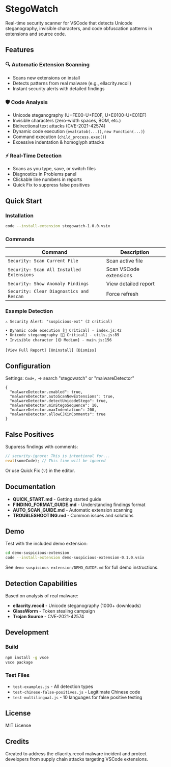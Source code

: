 # StegoWatch

Real-time security scanner for VSCode that detects Unicode steganography, invisible characters, and code obfuscation patterns in extensions and source code.

## Features

### 🔍 Automatic Extension Scanning
- Scans new extensions on install
- Detects patterns from real malware (e.g., ellacrity.recoil)
- Instant security alerts with detailed findings

### 🛡️ Code Analysis
- Unicode steganography (U+FE00-U+FE0F, U+E0100-U+E01EF)
- Invisible characters (zero-width spaces, BOM, etc.)
- Bidirectional text attacks (CVE-2021-42574)
- Dynamic code execution (`eval(atob(...))`, `new Function(...)`)
- Command execution (`child_process.exec()`)
- Excessive indentation & homoglyph attacks

### ⚡ Real-Time Detection
- Scans as you type, save, or switch files
- Diagnostics in Problems panel
- Clickable line numbers in reports
- Quick Fix to suppress false positives

## Quick Start

### Installation

```bash
code --install-extension stegowatch-1.0.0.vsix
```

### Commands

| Command | Description |
|---------|-------------|
| `Security: Scan Current File` | Scan active file |
| `Security: Scan All Installed Extensions` | Scan VSCode extensions |
| `Security: Show Anomaly Findings` | View detailed report |
| `Security: Clear Diagnostics and Rescan` | Force refresh |

### Example Detection

```
⚠️ Security Alert: "suspicious-ext" (2 critical)

• Dynamic code execution [🔴 Critical] - index.js:42
• Unicode steganography [🔴 Critical] - utils.js:89
• Invisible character [🟡 Medium] - main.js:156

[View Full Report] [Uninstall] [Dismiss]
```

## Configuration

Settings: `Cmd+,` → search "stegowatch" or "malwareDetector"

```jsonc
{
  "malwareDetector.enabled": true,
  "malwareDetector.autoScanNewExtensions": true,
  "malwareDetector.detectUnicodeStego": true,
  "malwareDetector.minStegoSequence": 10,
  "malwareDetector.maxIndentation": 200,
  "malwareDetector.allowCJKinComments": true
}
```

## False Positives

Suppress findings with comments:

```javascript
// security-ignore: This is intentional for...
eval(someCode); // This line will be ignored
```

Or use Quick Fix (💡) in the editor.

## Documentation

- **QUICK_START.md** - Getting started guide
- **FINDING_FORMAT_GUIDE.md** - Understanding findings format
- **AUTO_SCAN_GUIDE.md** - Automatic extension scanning
- **TROUBLESHOOTING.md** - Common issues and solutions

## Demo

Test with the included demo extension:

```bash
cd demo-suspicious-extension
code --install-extension demo-suspicious-extension-0.1.0.vsix
```

See `demo-suspicious-extension/DEMO_GUIDE.md` for full demo instructions.

## Detection Capabilities

Based on analysis of real malware:
- **ellacrity.recoil** - Unicode steganography (1000+ downloads)
- **GlassWorm** - Token stealing campaign
- **Trojan Source** - CVE-2021-42574

## Development

### Build

```bash
npm install -g vsce
vsce package
```

### Test Files

- `test-examples.js` - All detection types
- `test-chinese-false-positives.js` - Legitimate Chinese code
- `test-multilingual.js` - 10 languages for false positive testing

## License

MIT License

## Credits

Created to address the ellacrity.recoil malware incident and protect developers from supply chain attacks targeting VSCode extensions.

